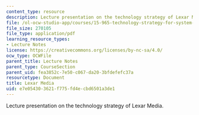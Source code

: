 ```yaml
---
content_type: resource
description: Lecture presentation on the technology strategy of Lexar Media.
file: /ol-ocw-studio-app/courses/15-965-technology-strategy-for-system-design-and-management-spring-2009/e7e054303621f775fd4ecbd6501a3de1_MIT15_965S09_Lec05.pdf
file_size: 270105
file_type: application/pdf
learning_resource_types:
- Lecture Notes
license: https://creativecommons.org/licenses/by-nc-sa/4.0/
ocw_type: OCWFile
parent_title: Lecture Notes
parent_type: CourseSection
parent_uid: fea3852c-7e50-c067-da20-3bfdefefc37a
resourcetype: Document
title: Lexar Media
uid: e7e05430-3621-f775-fd4e-cbd6501a3de1
---
```

Lecture presentation on the technology strategy of Lexar Media.